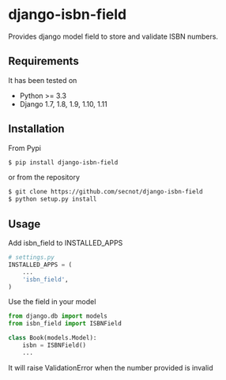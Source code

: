 # django-isbn-field

Provides django model field to store and validate ISBN numbers.

## Requirements

It has been tested on

* Python >= 3.3
* Django 1.7, 1.8, 1.9, 1.10, 1.11

## Installation

From Pypi

```bash
$ pip install django-isbn-field
```

or from the repository

```bash
$ git clone https://github.com/secnot/django-isbn-field
$ python setup.py install
```

## Usage 

Add isbn_field to INSTALLED_APPS

```python
# settings.py
INSTALLED_APPS = (
	...
	'isbn_field',
)
```

Use the field in your model

```python
from django.db import models
from isbn_field import ISBNField

class Book(models.Model):
	isbn = ISBNField()
	...
```

It will raise ValidationError when the number provided is invalid
